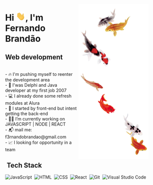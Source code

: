 <figure align="center">
   <img align="right" alt="an avatar" height="500em" width="227" src="akira.png">
</figure>
 
   <h1>  Hi <img src="hi.gif" width="30px">, I'm Fernando Brandão</h1> 
   <h2> Web development</h2>
   <br>
    - 🔥 I'm pushing myself to reenter the development area  <br>
    - 💾 I'was Delphi and Java developer at my first job 2007 <br>
    - 💻 I already done some refresh modules at Alura  <br>
    - 🔭 I started by front-end but intent getting the back-end <br>
    - 🧑‍💻 I’m currently working on JAVASCRIPT | NODE | REACT  <br>
    - 📬 mail me: f3rnandobrandao@gmail.com <br>
    - 📈 I looking for opportunity in a team <br>

## &nbsp;Tech Stack

![JavaScript](https://img.shields.io/badge/-JavaScript-05122A?style=flat&logo=javascript)&nbsp;
![HTML](https://img.shields.io/badge/-HTML-05122A?style=flat&logo=HTML5)&nbsp;
![CSS](https://img.shields.io/badge/-CSS-05122A?style=flat&logo=CSS3&logoColor=1572B6)&nbsp;
![React](https://img.shields.io/badge/-React-05122A?style=flat&logo=react)&nbsp;
![Git](https://img.shields.io/badge/-Git-05122A?style=flat&logo=git)&nbsp;
![Visual Studio Code](https://img.shields.io/badge/-Visual%20Studio%20Code-05122A?style=flat&logo=visual-studio-code&logoColor=007ACC)&nbsp;

